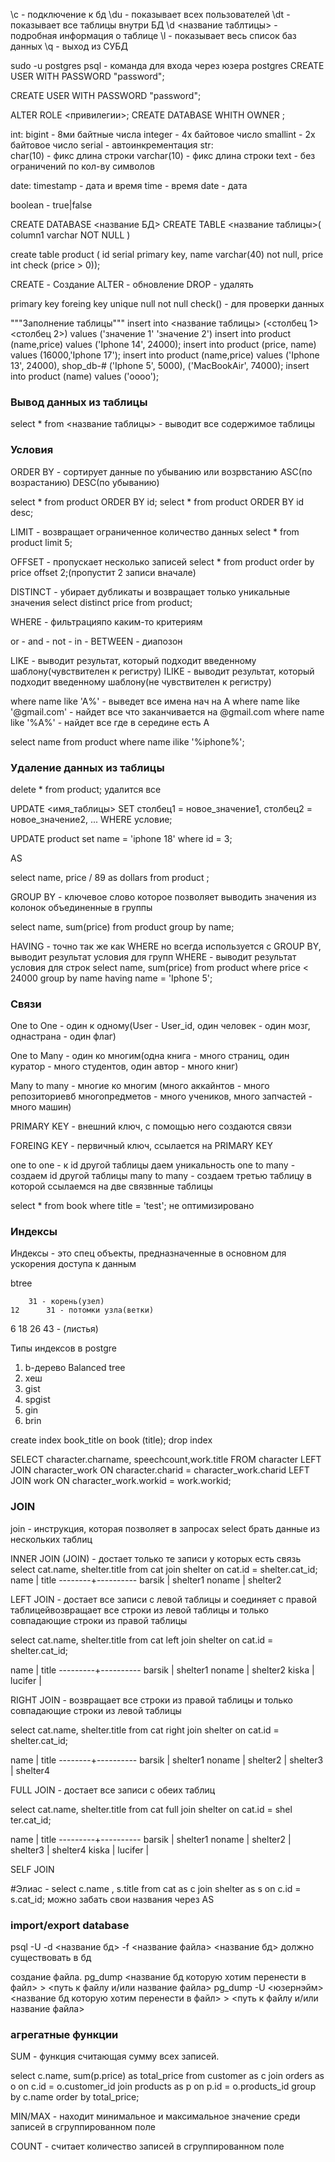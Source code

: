 \с - подключение к бд
\du - показывает всех пользователей
\dt - показывает все таблицы внутри БД
\d <название таблтицы> - подробная информация о таблице
\l - показывает весь список баз данных
\q - выход из СУБД

sudo -u postgres psql - команда для входа через юзера postgres
CREATE USER <username> WITH PASSWORD "password";

CREATE USER 
<username> 
WITH PASSWORD 
"password";

ALTER ROLE <username> <привилегии>;
CREATE DATABASE <username> WHITH OWNER <username>;

int:
    bigint - 8ми байтные числа
    integer - 4х байтовое число
    smallint - 2х байтовое число 
    serial - автоинкрементация
str:    
    char(10) - фикс длина строки
    varchar(10) - фикс длина строки 
    text - без ограничений по кол-ву символов
<!-- char | varchar -->

date:
    timestamp - дата и время
    time - время
    date - дата

boolean - true|false

CREATE DATABASE <название БД>
CREATE TABLE <название таблицы>(
    column1 varchar NOT NULL
)

create table product (
id serial primary key,
name varchar(40) not null,
price int check (price > 0));

CREATE - Создание
ALTER - обновление
DROP - удалять

primary key
foreing key
unique
null
not null
check() - для проверки данных

"""Заполнение таблицы"""
insert into <название таблицы> (<столбец 1><столбец 2>) values ('значение 1' 'значение 2')
insert into product (name,price) values ('Iphone 14', 24000);
insert into product (price, name) values (16000,'Iphone 17');
insert into product (name,price) values ('Iphone 13', 24000),
shop_db-# ('Iphone 5', 5000), ('MacBookAir', 74000);
insert into product (name) values ('oooo');

### Вывод данных из таблицы
select * from <название таблицы> - выводит все содержимое таблицы

### Условия
ORDER BY - сортирует данные по убыванию или возрвстанию
ASC(по возрастанию)
DESC(по убыванию)

select * from product ORDER BY id;
select * from product ORDER BY id desc;

LIMIT - возвращает ограниченное количество данных
select * from product limit 5;

OFFSET - пропускает несколько записей
select * from product order by price offset 2;(пропустит 2 записи вначале)

DISTINCT - убирает дубликаты и возвращает только уникальные значения
select distinct price from product;

WHERE - фильтрацияпо каким-то критериям
<!-- >, <, >=, <=, =, != -->
or - 
and - 
not - 
in - 
BETWEEN - диапозон

LIKE - выводит результат, который подходит введенному шаблону(чувствителен к регистру)
ILIKE - выводит результат, который подходит введенному шаблону(не чувствителен к регистру)

where name like 'A%' - выведет все имена нач на A
where name like '@gmail.com' - найдет все что заканчивается на @gmail.com
where name like '%A%' - найдет все где в середине есть A

select name from product where name ilike '%iphone%';

### Удаление данных из таблицы
delete * from product; удалится все

<!-- сделать update -->

UPDATE <имя_таблицы>
SET столбец1 = новое_значение1, столбец2 = новое_значение2, ...
WHERE условие;

UPDATE product set name = 'iphone 18' where id = 3;

AS

select name, price / 89 as dollars from product ;

GROUP BY - ключевое слово которое позволяет выводить значения из колонок объединенные в группы 

select name, sum(price) from product group by name;

HAVING - точно так же как WHERE но всегда используется с GROUP BY, выводит результат условия для групп
WHERE - выводит результат условия для строк
select name, sum(price) from product
where price < 24000 
group by name 
having name = 'Iphone 5';

### Связи

One to One - один к одному(User - User_id, один человек - один мозг, однастрана - один флаг)

One to Many - один ко многим(одна книга - много страниц, один куратор - много студентов, один автор - много книг)

Many to many - многие ко многим (много аккайнтов - много репозиториевб многопредметов - много учеников, много запчастей - много машин)

PRIMARY KEY - внешний ключ, с помощью него создаются связи

FOREING KEY - первичный ключ, ссылается на PRIMARY KEY

one to one - к id другой таблицы даем уникальность
one to many - создаем id другой таблицы
many to many - создаем третью таблицу в которой ссылаемся на две связвнные таблицы

select * from book where title = 'test'; не оптимизировано

### Индексы
Индексы - это спец объекты, предназначенные в основном для ускорения доступа к данным 

btree

        31 - корень(узел)
    12      31 - потомки узла(ветки)
6     18  26    43 - (листья)

Типы индексов в postgre
1. b-дерево Balanced tree
2. хеш
3. gist
4. spgist
5. gin
6. brin

 create index book_title on book (title);
 drop index

SELECT character.charname, speechcount,work.title FROM character LEFT JOIN character_work ON character.charid = character_work.charid LEFT JOIN work ON character_work.workid = work.workid;

### JOIN

join - инструкция, которая позволяет в запросах select брать данные из нескольких таблиц

INNER JOIN (JOIN) - достает только те записи у которых есть связь
select cat.name, shelter.title from cat join shelter on cat.id = shelter.cat_id;
  name  |  title
--------+----------
 barsik | shelter1
 noname | shelter2

LEFT JOIN - достает все записи с левой таблицы и соединяет с правой таблицейвозвращает все строки из левой таблицы и только совпадающие строки из правой таблицы

select cat.name, shelter.title from cat left join shelter on cat.id = shelter.cat_id;

  name   |  title
---------+----------
 barsik  | shelter1
 noname  | shelter2
 kiska   |
 lucifer |

RIGHT JOIN -  возвращает все строки из правой таблицы и только совпадающие строки из левой таблицы

select cat.name, shelter.title from cat right join shelter on cat.id = shelter.cat_id;

  name  |  title
--------+----------
 barsik | shelter1
 noname | shelter2
        | shelter3
        | shelter4

<!-- левая таблица до JOIN а правая после -->
FULL JOIN - достает все записи с обеих таблиц

select cat.name, shelter.title from cat full join shelter on cat.id = shel
ter.cat_id;

  name   |  title
---------+----------
 barsik  | shelter1
 noname  | shelter2
         | shelter3
         | shelter4
 kiska   |
 lucifer |

SELF JOIN

#Элиас - select c.name , s.title from cat as c join shelter as s on c.id = s.cat_id; можно забать свои названия через AS

### import/export database

psql -U <username> -d <название бд> -f <название файла>
<название бд> должно существовать в бд

создание файла.
pg_dump <название бд которую хотим перенести в файл> > <путь к файлу и/или название файла>
pg_dump -U <юзернэйм> <название бд которую хотим перенести в файл> > <путь к файлу и/или название файла>

### агрегатные функции

SUM - функция считающая сумму всех записей.

select c.name, sum(p.price) as total_price from customer as c join orders as o on c.id = o.customer_id join products as p on p.id = o.products_id group by c.name
 order by total_price;

MIN/MAX - находит минимальное и максимальное значение среди записей в сгруппированном поле 

COUNT - считает количество записей в сгруппированном поле

